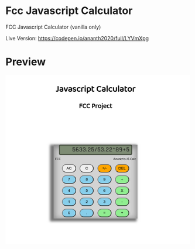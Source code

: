 # Fcc Javascript Calculator
FCC Javascript Calculator (vanilla only)

Live Version: https://codepen.io/ananth2020/full/LYVmXpg

# Preview
![](FCC-Calc.png?raw=true)
